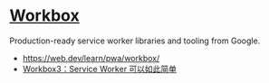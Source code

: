# [Workbox](https://developer.chrome.com/docs/workbox/)

Production-ready service worker libraries and tooling from Google.

- https://web.dev/learn/pwa/workbox/
- [Workbox3：Service Worker 可以如此简单](https://zhuanlan.zhihu.com/p/41652314)

